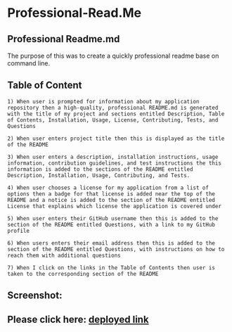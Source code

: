 # Professional-Read.Me

## Professional Readme.md
The purpose of this was to create a quickly professional readme base on command line.

## Table of Content

    1) When user is prompted for information about my application repository then a high-quality, professional README.md is generated with the title of my project and sections entitled Description, Table of Contents, Installation, Usage, License, Contributing, Tests, and Questions

    2) When user enters project title then this is displayed as the title of the README

    3) When user enters a description, installation instructions, usage information, contribution guidelines, and test instructions the this information is added to the sections of the README entitled Description, Installation, Usage, Contributing, and Tests.

    4) When user chooses a license for my application from a list of options then a badge for that license is added near the top of the README and a notice is added to the section of the README entitled License that explains which license the application is covered under

    5) When user enters their GitHub username then this is added to the section of the README entitled Questions, with a link to my GitHub profile

    6) When users enters their email address then this is added to the section of the README entitled Questions, with instructions on how to reach them with additional questions

    7) When I click on the links in the Table of Contents then user is taken to the corresponding section of the README

## Screenshot:


## Please click here: [deployed link](https://lim204.github.io/Professional-Read.Me/)